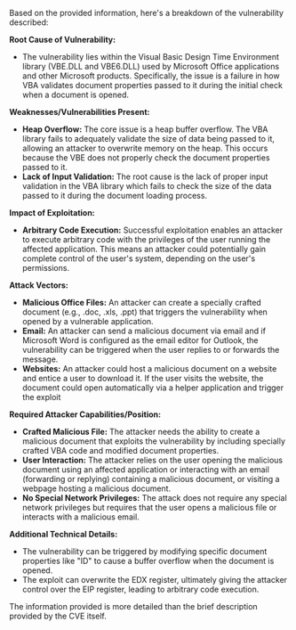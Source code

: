 Based on the provided information, here's a breakdown of the vulnerability described:

**Root Cause of Vulnerability:**
- The vulnerability lies within the Visual Basic Design Time Environment library (VBE.DLL and VBE6.DLL) used by Microsoft Office applications and other Microsoft products. Specifically, the issue is a failure in how VBA validates document properties passed to it during the initial check when a document is opened.

**Weaknesses/Vulnerabilities Present:**
- **Heap Overflow:** The core issue is a heap buffer overflow. The VBA library fails to adequately validate the size of data being passed to it, allowing an attacker to overwrite memory on the heap. This occurs because the VBE does not properly check the document properties passed to it.
- **Lack of Input Validation:** The root cause is the lack of proper input validation in the VBA library which fails to check the size of the data passed to it during the document loading process.

**Impact of Exploitation:**
- **Arbitrary Code Execution:** Successful exploitation enables an attacker to execute arbitrary code with the privileges of the user running the affected application. This means an attacker could potentially gain complete control of the user's system, depending on the user's permissions.

**Attack Vectors:**
- **Malicious Office Files:** An attacker can create a specially crafted document (e.g., .doc, .xls, .ppt) that triggers the vulnerability when opened by a vulnerable application.
- **Email:** An attacker can send a malicious document via email and if Microsoft Word is configured as the email editor for Outlook, the vulnerability can be triggered when the user replies to or forwards the message.
- **Websites:** An attacker could host a malicious document on a website and entice a user to download it. If the user visits the website, the document could open automatically via a helper application and trigger the exploit

**Required Attacker Capabilities/Position:**
- **Crafted Malicious File:** The attacker needs the ability to create a malicious document that exploits the vulnerability by including specially crafted VBA code and modified document properties.
- **User Interaction:** The attacker relies on the user opening the malicious document using an affected application or interacting with an email (forwarding or replying) containing a malicious document, or visiting a webpage hosting a malicious document.
- **No Special Network Privileges:** The attack does not require any special network privileges but requires that the user opens a malicious file or interacts with a malicious email.

**Additional Technical Details:**

- The vulnerability can be triggered by modifying specific document properties like "ID" to cause a buffer overflow when the document is opened.
- The exploit can overwrite the EDX register, ultimately giving the attacker control over the EIP register, leading to arbitrary code execution.

The information provided is more detailed than the brief description provided by the CVE itself.